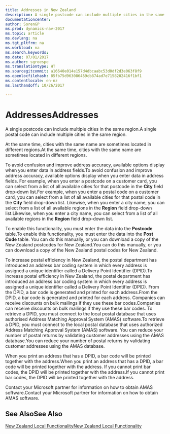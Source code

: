 ```yaml
---
title: Addresses in New Zealand
description: A single postcode can include multiple cities in the same region.
documentationcenter: 
author: SorenGP
ms.prod: dynamics-nav-2017
ms.topic: article
ms.devlang: na
ms.tgt_pltfrm: na
ms.workload: na
ms.search.keywords: 
ms.date: 07/01/2017
ms.author: sgroespe
ms.translationtype: HT
ms.sourcegitcommit: a16640e014e157d4dbcaabc53d0df2d3e063f8f9
ms.openlocfilehash: 85fb75d963086459cb874ad7e7158202416f1bf1
ms.contentlocale: en-nz
ms.lasthandoff: 10/26/2017

---
```

# <a name="addresses"></a><span data-ttu-id="5651b-103">Addresses</span><span class="sxs-lookup"><span data-stu-id="5651b-103">Addresses</span></span>
<span data-ttu-id="5651b-104">A single postcode can include multiple cities in the same region.</span><span class="sxs-lookup"><span data-stu-id="5651b-104">A single postal code can include multiple cities in the same region.</span></span>  

<span data-ttu-id="5651b-105">At the same time, cities with the same name are sometimes located in different regions.</span><span class="sxs-lookup"><span data-stu-id="5651b-105">At the same time, cities with the same name are sometimes located in different regions.</span></span>  

<span data-ttu-id="5651b-106">To avoid confusion and improve address accuracy, available options display when you enter data in address fields.</span><span class="sxs-lookup"><span data-stu-id="5651b-106">To avoid confusion and improve address accuracy, available options display when you enter data in address fields.</span></span> <span data-ttu-id="5651b-107">For example, when you enter a postcode on a customer card, you can select from a list of all available cities for that postcode in the **City** field drop-down list.</span><span class="sxs-lookup"><span data-stu-id="5651b-107">For example, when you enter a postal code on a customer card, you can select from a list of all available cities for that postal code in the **City** field drop-down list.</span></span> <span data-ttu-id="5651b-108">Likewise, when you enter a city name, you can select from a list of all available regions in the **Region** field drop-down list.</span><span class="sxs-lookup"><span data-stu-id="5651b-108">Likewise, when you enter a city name, you can select from a list of all available regions in the **Region** field drop-down list.</span></span>  

<span data-ttu-id="5651b-109">To enable this functionality, you must enter the data into the **Postcode** table.</span><span class="sxs-lookup"><span data-stu-id="5651b-109">To enable this functionality, you must enter the data into the **Post Code** table.</span></span> <span data-ttu-id="5651b-110">You can do this manually, or you can download a copy of the New Zealand postcodes for New Zealand.</span><span class="sxs-lookup"><span data-stu-id="5651b-110">You can do this manually, or you can download a copy of the New Zealand postal codes for New Zealand.</span></span>  
  
<span data-ttu-id="5651b-111">To increase postal efficiency in New Zealand, the postal department has introduced an address bar coding system in which every address is assigned a unique identifier called a Delivery Point Identifier (DPID).</span><span class="sxs-lookup"><span data-stu-id="5651b-111">To increase postal efficiency in New Zealand, the postal department has introduced an address bar coding system in which every address is assigned a unique identifier called a Delivery Point Identifier (DPID).</span></span> <span data-ttu-id="5651b-112">From the DPID, a bar code is generated and printed for each address.</span><span class="sxs-lookup"><span data-stu-id="5651b-112">From the DPID, a bar code is generated and printed for each address.</span></span> <span data-ttu-id="5651b-113">Companies can receive discounts on bulk mailings if they use these bar codes.</span><span class="sxs-lookup"><span data-stu-id="5651b-113">Companies can receive discounts on bulk mailings if they use these bar codes.</span></span> <span data-ttu-id="5651b-114">To retrieve a DPID, you must connect to the local postal database that uses authorised Address Matching Approval System (AMAS) software.</span><span class="sxs-lookup"><span data-stu-id="5651b-114">To retrieve a DPID, you must connect to the local postal database that uses authorized Address Matching Approval System (AMAS) software.</span></span> <span data-ttu-id="5651b-115">You can reduce your number of postal returns by validating customer addresses using the AMAS database.</span><span class="sxs-lookup"><span data-stu-id="5651b-115">You can reduce your number of postal returns by validating customer addresses using the AMAS database.</span></span>  

<span data-ttu-id="5651b-116">When you print an address that has a DPID, a bar code will be printed together with the address.</span><span class="sxs-lookup"><span data-stu-id="5651b-116">When you print an address that has a DPID, a bar code will be printed together with the address.</span></span> <span data-ttu-id="5651b-117">If you cannot print bar codes, the DPID will be printed together with the address.</span><span class="sxs-lookup"><span data-stu-id="5651b-117">If you cannot print bar codes, the DPID will be printed together with the address.</span></span>  

<span data-ttu-id="5651b-118">Contact your Microsoft partner for information on how to obtain AMAS software.</span><span class="sxs-lookup"><span data-stu-id="5651b-118">Contact your Microsoft partner for information on how to obtain AMAS software.</span></span>  

## <a name="see-also"></a><span data-ttu-id="5651b-119">See Also</span><span class="sxs-lookup"><span data-stu-id="5651b-119">See Also</span></span>  
 [<span data-ttu-id="5651b-120">New Zealand Local Functionality</span><span class="sxs-lookup"><span data-stu-id="5651b-120">New Zealand Local Functionality</span></span>](new-zealand-local-functionality.md)

